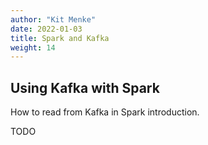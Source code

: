 ```yaml
---
author: "Kit Menke"
date: 2022-01-03
title: Spark and Kafka
weight: 14
---
```


## Using Kafka with Spark

How to read from Kafka in Spark introduction.

TODO
